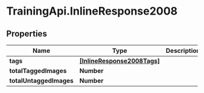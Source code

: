 # TrainingApi.InlineResponse2008

## Properties
Name | Type | Description | Notes
------------ | ------------- | ------------- | -------------
**tags** | [**[InlineResponse2008Tags]**](InlineResponse2008Tags.md) |  | [optional] 
**totalTaggedImages** | **Number** |  | [optional] 
**totalUntaggedImages** | **Number** |  | [optional] 


